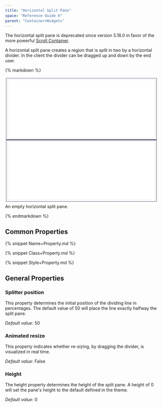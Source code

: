 ```yaml
---
title: "Horizontal Split Pane"
space: "Reference Guide 6"
parent: "Container+Widgets"
---
```



The horizontal split pane is deprecated since version 5.18.0 in favor of the more powerful [Scroll Container](Scroll+Container).

A horizontal split pane creates a region that is split in two by a horizontal divider. In the client the divider can be dragged up and down by the end user.

<div class="alert alert-info">{% markdown %}

![](attachments/819203/918038.png)
An empty horizontal split pane.

{% endmarkdown %}</div>

## Common Properties

{% snippet Name+Property.md %}

{% snippet Class+Property.md %}

{% snippet Style+Property.md %}

## General Properties

### Splitter position

This property determines the initial position of the dividing line in percentages. The default value of 50 will place the line exactly halfway the split pane.

_Default value:_ 50

### Animated resize

This property indicates whether re-sizing, by dragging the divider, is visualized in real time.

_Default value:_ False

### Height

The height property determines the height of the split pane. A height of 0 will set the pane's height to the default defined in the theme.

_Default value:_ 0
